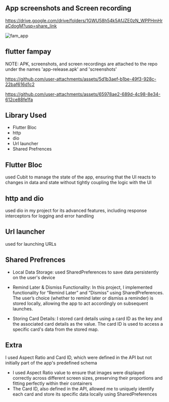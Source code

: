 ## App screenshots and Screen recording

https://drive.google.com/drive/folders/1GWU58h54k5AfJZE0zN_WPPHmHraCdogM?usp=share_link

![fam_app](https://github.com/user-attachments/assets/8fe73435-d98c-4af8-9788-b5578bd7df55)

## flutter fampay

NOTE: APK, screenshots, and screen recordings are attached to the repo under the names 'app-release.apk' and 'screenshots'

https://github.com/user-attachments/assets/5d1b3aef-b1be-49f3-928c-22baf616d1c2

https://github.com/user-attachments/assets/65978ae2-689d-4c98-8e34-612ce88fe1fa

## Library Used

- Flutter Bloc
- http
- dio
- Url launcher
- Shared Prefrences

## Flutter Bloc

used Cubit to manage the state of the app, ensuring that the UI reacts to changes in data and state without tightly coupling the logic with the UI

## http and dio

used dio in my project for its advanced features, including response interceptors for logging and error handling

## Url launcher

used for launching URLs

## Shared Prefrences

- Local Data Storage: used SharedPreferences to save data persistently on the user's device

- Remind Later & Dismiss Functionality: In this project, I implemented functionality for “Remind Later” and “Dismiss” using SharedPreferences. The user’s choice (whether to remind later or dismiss a reminder) is stored locally, allowing the app to act accordingly on subsequent launches.
 
- Storing Card Details: I stored card details using a card ID as the key and the associated card details as the value. The card ID is used to access a specific card's data from the stored map.

## Extra

 I used Aspect Ratio and Card ID, which were defined in the API but not initially part of the app's predefined schema

- I used Aspect Ratio value to ensure that images were displayed correctly across different screen sizes, preserving their proportions and fitting perfectly within their containers
- The Card ID, also defined in the API, allowed me to uniquely identify each card and store its specific data locally using SharedPreferences









